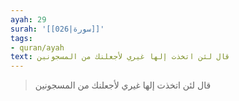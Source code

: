 ```yaml
---
ayah: 29
surah: '[[026|سورة]]'
tags:
- quran/ayah
text: قال لئن اتخذت إلها غيري لأجعلنك من المسجونين
---
```

> قال لئن اتخذت إلها غيري لأجعلنك من المسجونين
